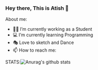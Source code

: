 ### Hey there, This is Atish 👋
About me:

- 🐱‍🏍 I’m currently working as a Student
- 💻 I’m currently learning Programming 
- 🎭  Love to sketch and Dance
- 📫 How to reach me: 

STATS:![Anurag's github stats](https://github-readme-stats.vercel.app/api?username=Atish1998&show_icons=true&theme=gruvbox)

